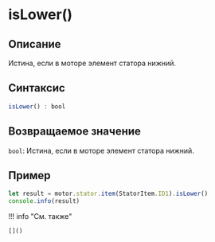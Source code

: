 # isLower()

## Описание
Истина, если в моторе элемент статора нижний.

## Синтаксис
```javascript
isLower() : bool
```

## Возвращаемое значение
`bool`: Истина, если в моторе элемент статора нижний.

## Пример
```javascript linenums="1"
let result = motor.stator.item(StatorItem.ID1).isLower()
console.info(result)
```

!!! info "См. также"

    []()


